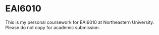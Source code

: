 # EAI6010
This is my personal coursework for EAI6010 at Northeastern University. Please do not copy for academic submission.
